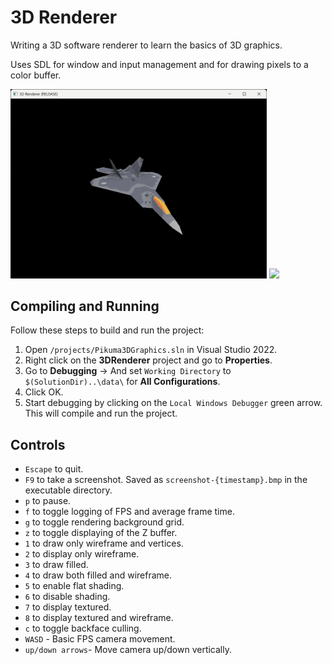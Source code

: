 # 3D Renderer

Writing a 3D software renderer to learn the basics of 3D graphics.

Uses SDL for window and input management and for drawing pixels to a color buffer.

<img src="repoassets/screenshot1.gif" width="410"> <img src="repoassets/screenshot2.gif" width="410">

## Compiling and Running
Follow these steps to build and run the project:
1. Open `/projects/Pikuma3DGraphics.sln` in Visual Studio 2022.
2. Right click on the **3DRenderer** project and go to **Properties**.
3. Go to **Debugging** -> And set `Working Directory` to `$(SolutionDir)..\data\` for **All Configurations**.
4. Click OK.
5. Start debugging by clicking on the `Local Windows Debugger` green arrow. This will compile and run the project.

## Controls
- `Escape` to quit.
- `F9` to take a screenshot. Saved as `screenshot-{timestamp}.bmp` in the executable directory.
- `p` to pause.
- `f` to toggle logging of FPS and average frame time.
- `g` to toggle rendering background grid.
- `z` to toggle displaying of the Z buffer.
- `1` to draw only wireframe and vertices.
- `2` to display only wireframe.
- `3` to draw filled.
- `4` to draw both filled and wireframe.
- `5` to enable flat shading.
- `6` to disable shading.
- `7` to display textured.
- `8` to display textured and wireframe.
- `c` to toggle backface culling.
- `WASD` - Basic FPS camera movement.
- `up/down arrows`- Move camera up/down vertically.
